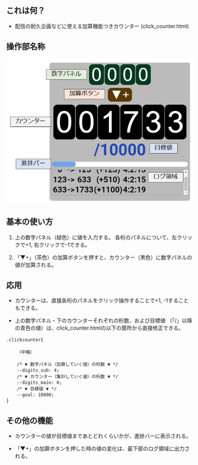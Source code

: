## これは何？
- 配信の耐久企画などに使える加算機能つきカウンター (click_counter.html)

## 操作部名称
![fig](./Slide1.jpg)

## 基本の使い方

1. 上の数字パネル（緑色）に値を入力する。
各桁のパネルについて、左クリックで+1, 右クリックで-1できる。

2. 「▼+」（茶色）の加算ボタンを押すと、カウンター（黒色）に数字パネルの値が加算される。


## 応用

- カウンターは、直接各桁のパネルをクリック操作することで+1, -1することもできる。

- 上の数字パネル・下のカウンターそれぞれの桁数、および目標値 （「/」以降の青色の値）は、click_counter.htmlの以下の箇所から直接修正できる。

```
.clickcounter{

    （中略）

    /* ▼ 数字パネル（加算していく値）の桁数 ▼ */
    --digits_sub: 4;
    /* ▼ カウンター（集計していく値）の桁数 ▼ */
    --digits_main: 6;
    /* ▼ 目標値 ▼ */
    --goal: 10000;
}

```

## その他の機能

- カウンターの値が目標値まであとどれくらいかが、進捗バーに表示される。

- 「▼+」の加算ボタンを押した時の値の変化は、最下部のログ領域に出力される。
